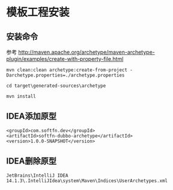 模板工程安装
===========================================================

安装命令
------------------
参考 http://maven.apache.org/archetype/maven-archetype-plugin/examples/create-with-property-file.html
    
    mvn clean:clean archetype:create-from-project -Darchetype.properties=./archetype.properties
    
    cd target\generated-sources\archetype
    
    mvn install
  
IDEA添加原型
------------------
    <groupId>com.softfn.dev</groupId>
    <artifactId>softfn-dubbo-archetype</artifactId>
    <version>1.0.0-SNAPSHOT</version>

IDEA删除原型
------------------
    JetBrains\IntelliJ IDEA 14.1.3\.IntelliJIdea\system\Maven\Indices\UserArchetypes.xml
    
    